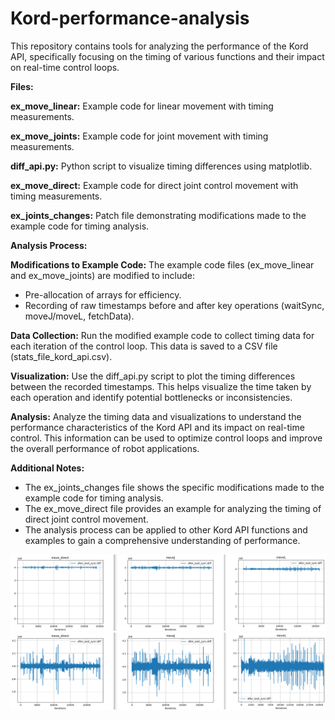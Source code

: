 # Kord-performance-analysis
This repository contains tools for analyzing the performance of the Kord API, specifically focusing on the timing of various functions and their impact on real-time control loops.

**Files:**

**ex_move_linear:** Example code for linear movement with timing measurements.

**ex_move_joints:** Example code for joint movement with timing measurements.

**diff_api.py:** Python script to visualize timing differences using matplotlib.

**ex_move_direct:** Example code for direct joint control movement with timing measurements.

**ex_joints_changes:** Patch file demonstrating modifications made to the example code for timing analysis.

**Analysis Process:**

**Modifications to Example Code:** The example code files (ex_move_linear and ex_move_joints) are modified to include:

- Pre-allocation of arrays for efficiency.
- Recording of raw timestamps before and after key operations (waitSync, moveJ/moveL, fetchData).

**Data Collection:** Run the modified example code to collect timing data for each iteration of the control loop. This data is saved to a CSV file (stats_file_kord_api.csv).

**Visualization:** Use the diff_api.py script to plot the timing differences between the recorded timestamps. This helps visualize the time taken by each operation and identify potential bottlenecks or inconsistencies.

**Analysis:** Analyze the timing data and visualizations to understand the performance characteristics of the Kord API and its impact on real-time control. This information can be used to optimize control loops and improve the overall performance of robot applications.

**Additional Notes:**

- The ex_joints_changes file shows the specific modifications made to the example code for timing analysis.
- The ex_move_direct file provides an example for analyzing the timing of direct joint control movement.
- The analysis process can be applied to other Kord API functions and examples to gain a comprehensive understanding of performance.

![Zoomed out plot](image-1.png)
![Zoomed in plot ](image.png)
